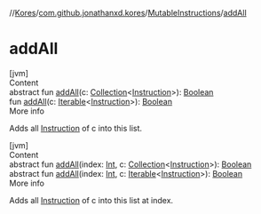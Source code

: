 //[Kores](../../index.md)/[com.github.jonathanxd.kores](../index.md)/[MutableInstructions](index.md)/[addAll](add-all.md)



# addAll  
[jvm]  
Content  
abstract fun [addAll](add-all.md)(c: [Collection](https://kotlinlang.org/api/latest/jvm/stdlib/kotlin.collections/-collection/index.html)<[Instruction](../-instruction/index.md)>): [Boolean](https://kotlinlang.org/api/latest/jvm/stdlib/kotlin/-boolean/index.html)  
fun [addAll](add-all.md)(c: [Iterable](https://kotlinlang.org/api/latest/jvm/stdlib/kotlin.collections/-iterable/index.html)<[Instruction](../-instruction/index.md)>): [Boolean](https://kotlinlang.org/api/latest/jvm/stdlib/kotlin/-boolean/index.html)  
More info  


Adds all [Instruction](../-instruction/index.md) of c into this list.

  


[jvm]  
Content  
abstract fun [addAll](add-all.md)(index: [Int](https://kotlinlang.org/api/latest/jvm/stdlib/kotlin/-int/index.html), c: [Collection](https://kotlinlang.org/api/latest/jvm/stdlib/kotlin.collections/-collection/index.html)<[Instruction](../-instruction/index.md)>): [Boolean](https://kotlinlang.org/api/latest/jvm/stdlib/kotlin/-boolean/index.html)  
abstract fun [addAll](add-all.md)(index: [Int](https://kotlinlang.org/api/latest/jvm/stdlib/kotlin/-int/index.html), c: [Iterable](https://kotlinlang.org/api/latest/jvm/stdlib/kotlin.collections/-iterable/index.html)<[Instruction](../-instruction/index.md)>): [Boolean](https://kotlinlang.org/api/latest/jvm/stdlib/kotlin/-boolean/index.html)  
More info  


Adds all [Instruction](../-instruction/index.md) of c into this list at index.

  



